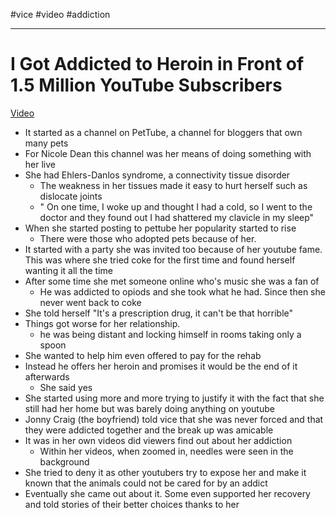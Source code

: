 #vice #video #addiction

---

# I Got Addicted to Heroin in Front of 1.5 Million YouTube Subscribers


[Video](https://youtu.be/_FyHhC3Y8Fc)

*   It started as a channel on PetTube, a channel for bloggers that own many pets
*   For Nicole Dean this channel was her means of doing something with her live
*   She had Ehlers-Danlos syndrome, a connectivity tissue disorder
    *   The weakness in her tissues made it easy to hurt herself such as dislocate joints
    *   " On one time, I woke up and thought I had a cold, so I went to the doctor and they found out I had shattered my clavicle in my sleep"
*   When she started posting to pettube her popularity started to rise
    *   There were those who adopted pets because of her.
*   It started with a party she was invited too because of her youtube fame. This was where she tried coke for the first time and found herself wanting it all the time
*   After some time she met someone online who's music she was a fan of
    *   He was addicted to opiods and she took what he had. Since then she never went back to coke
*   She told herself "It's a prescription drug, it can't be that horrible"
*   Things got worse for her relationship.
    *   he was being distant and locking himself in rooms taking only a spoon
*   She wanted to help him even offered to pay for the rehab
*   Instead he offers her heroin and promises it would be the end of it afterwards
    *   She said yes
*   She started using more and more trying to justify it with the fact that she still had her home but was barely doing anything on youtube
*   Jonny Craig (the boyfriend) told vice that she was never forced and that they were addicted together and the break up was amicable
*   It was in her own videos did viewers find out about her addiction
    *   Within her videos, when zoomed in, needles were seen in the background
*   She tried to deny it as other youtubers try to expose her and make it known that the animals could not be cared for by an addict
*   Eventually she came out about it. Some even supported her recovery and told stories of their better choices thanks to her

